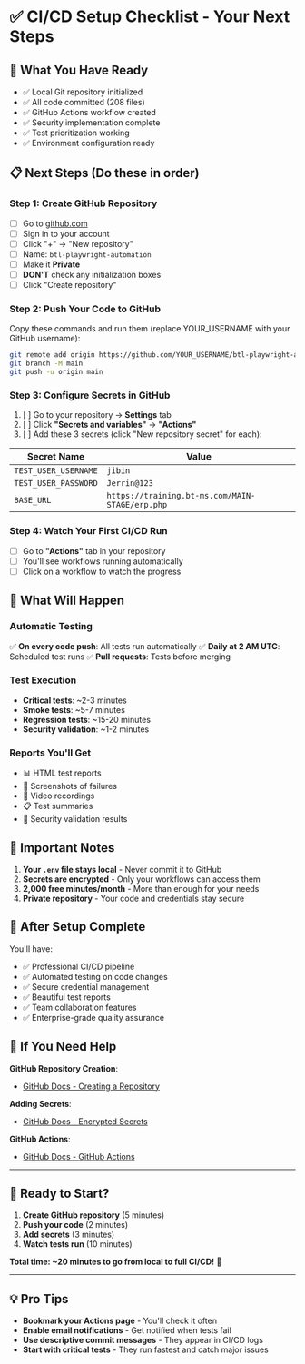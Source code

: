 # ✅ CI/CD Setup Checklist - Your Next Steps

## 🎯 What You Have Ready
- ✅ Local Git repository initialized
- ✅ All code committed (208 files)
- ✅ GitHub Actions workflow created
- ✅ Security implementation complete
- ✅ Test prioritization working
- ✅ Environment configuration ready

## 📋 Next Steps (Do these in order)

### Step 1: Create GitHub Repository
- [ ] Go to [github.com](https://github.com)
- [ ] Sign in to your account
- [ ] Click "+" → "New repository"
- [ ] Name: `btl-playwright-automation`
- [ ] Make it **Private**
- [ ] **DON'T** check any initialization boxes
- [ ] Click "Create repository"

### Step 2: Push Your Code to GitHub
Copy these commands and run them (replace YOUR_USERNAME with your GitHub username):

```bash
git remote add origin https://github.com/YOUR_USERNAME/btl-playwright-automation.git
git branch -M main
git push -u origin main
```

### Step 3: Configure Secrets in GitHub
1. [ ] Go to your repository → **Settings** tab
2. [ ] Click **"Secrets and variables"** → **"Actions"**
3. [ ] Add these 3 secrets (click "New repository secret" for each):

| Secret Name | Value |
|-------------|--------|
| `TEST_USER_USERNAME` | `jibin` |
| `TEST_USER_PASSWORD` | `Jerrin@123` |
| `BASE_URL` | `https://training.bt-ms.com/MAIN-STAGE/erp.php` |

### Step 4: Watch Your First CI/CD Run
- [ ] Go to **"Actions"** tab in your repository
- [ ] You'll see workflows running automatically
- [ ] Click on a workflow to watch the progress

## 🎉 What Will Happen

### Automatic Testing
✅ **On every code push**: All tests run automatically
✅ **Daily at 2 AM UTC**: Scheduled test runs
✅ **Pull requests**: Tests before merging

### Test Execution
- **Critical tests**: ~2-3 minutes
- **Smoke tests**: ~5-7 minutes  
- **Regression tests**: ~15-20 minutes
- **Security validation**: ~1-2 minutes

### Reports You'll Get
- 📊 HTML test reports
- 📸 Screenshots of failures
- 🎥 Video recordings
- 📋 Test summaries
- 🔐 Security validation results

## 🚨 Important Notes

1. **Your `.env` file stays local** - Never commit it to GitHub
2. **Secrets are encrypted** - Only your workflows can access them
3. **2,000 free minutes/month** - More than enough for your needs
4. **Private repository** - Your code and credentials stay secure

## 🎯 After Setup Complete

You'll have:
- ✅ Professional CI/CD pipeline
- ✅ Automated testing on code changes
- ✅ Secure credential management
- ✅ Beautiful test reports
- ✅ Team collaboration features
- ✅ Enterprise-grade quality assurance

## 🔧 If You Need Help

**GitHub Repository Creation**: 
- [GitHub Docs - Creating a Repository](https://docs.github.com/en/repositories/creating-and-managing-repositories/creating-a-new-repository)

**Adding Secrets**:
- [GitHub Docs - Encrypted Secrets](https://docs.github.com/en/actions/security-guides/encrypted-secrets)

**GitHub Actions**:
- [GitHub Docs - GitHub Actions](https://docs.github.com/en/actions)

---

## 🚀 Ready to Start?

1. **Create GitHub repository** (5 minutes)
2. **Push your code** (2 minutes)
3. **Add secrets** (3 minutes)
4. **Watch tests run** (10 minutes)

**Total time: ~20 minutes to go from local to full CI/CD!** 🎯

---

## 💡 Pro Tips

- **Bookmark your Actions page** - You'll check it often
- **Enable email notifications** - Get notified when tests fail
- **Use descriptive commit messages** - They appear in CI/CD logs
- **Start with critical tests** - They run fastest and catch major issues
